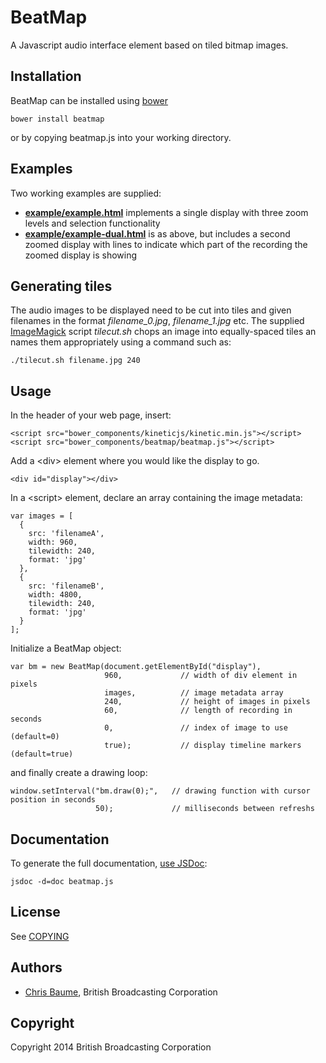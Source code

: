 # BeatMap
A Javascript audio interface element based on tiled bitmap images.

## Installation
BeatMap can be installed using [bower](http://bower.io)

    bower install beatmap

or by copying beatmap.js into your working directory.

## Examples 
Two working examples are supplied:

* __[example/example.html](example/example.html)__ implements a single display
  with three zoom levels and selection functionality
* __[example/example-dual.html](example/example-dual.html)__ is as above, but
  includes a second zoomed display with lines to indicate which part of the
  recording the zoomed display is showing

## Generating tiles
The audio images to be displayed need to be cut into tiles and given filenames
in the format _filename\_0.jpg_, _filename\_1.jpg_ etc. The supplied
[ImageMagick](http://www.imagemagick.org) script _tilecut.sh_ chops an image
into equally-spaced tiles an names them appropriately using a command such as:

    ./tilecut.sh filename.jpg 240

## Usage
In the header of your web page, insert:

    <script src="bower_components/kineticjs/kinetic.min.js"></script>
    <script src="bower_components/beatmap/beatmap.js"></script>

Add a &lt;div&gt; element where you would like the display to go.

    <div id="display"></div>

In a &lt;script&gt; element, declare an array containing the image metadata:

    var images = [
      {
        src: 'filenameA',
        width: 960,
        tilewidth: 240,
        format: 'jpg'
      },
      {
        src: 'filenameB',
        width: 4800,
        tilewidth: 240,
        format: 'jpg'
      }
    ];

Initialize a BeatMap object:

    var bm = new BeatMap(document.getElementById("display"),
                         960,             // width of div element in pixels
                         images,          // image metadata array
                         240,             // height of images in pixels
                         60,              // length of recording in seconds
                         0,               // index of image to use (default=0)
                         true);           // display timeline markers (default=true)

and finally create a drawing loop:

    window.setInterval("bm.draw(0);",   // drawing function with cursor position in seconds
                       50);             // milliseconds between refreshs

## Documentation

To generate the full documentation, [use JSDoc](http://usejsdoc.org/):

    jsdoc -d=doc beatmap.js

## License
See [COPYING](COPYING)

## Authors
* [Chris Baume](https://github.com/chrisbaume), British Broadcasting Corporation

## Copyright
Copyright 2014 British Broadcasting Corporation

